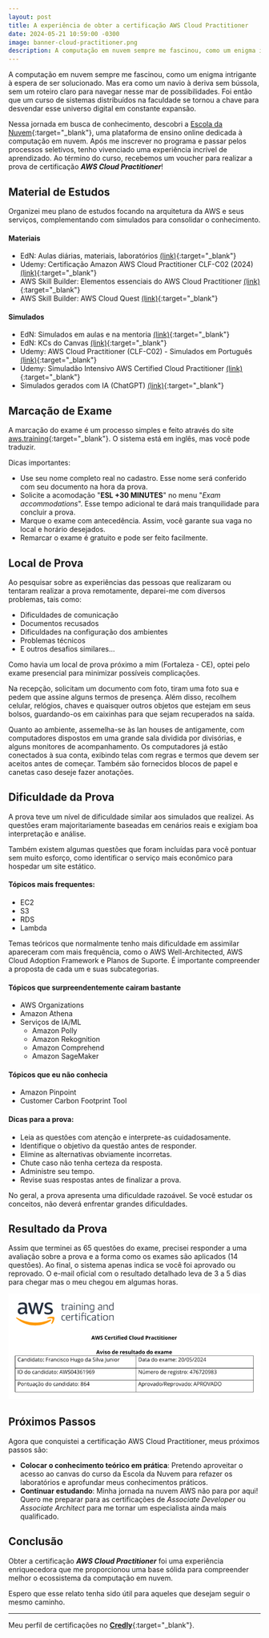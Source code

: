 ```yaml
---
layout: post
title: A experiência de obter a certificação AWS Cloud Practitioner
date: 2024-05-21 10:59:00 -0300
image: banner-cloud-practitioner.png
description: A computação em nuvem sempre me fascinou, como um enigma intrigante à espera de ser solucionado. Mas era como um navio à deriva sem bússola, sem um roteiro claro para navegar nesse mar de possibilidades...
---
```

A computação em nuvem sempre me fascinou, como um enigma intrigante à espera de ser solucionado. Mas era como um navio à deriva sem bússola, sem um roteiro claro para navegar nesse mar de possibilidades. Foi então que um curso de sistemas distribuídos na faculdade se tornou a chave para desvendar esse universo digital em constante expansão.

Nessa jornada em busca de conhecimento, descobri a [Escola da Nuvem](https://escoladanuvem.org/){:target="_blank"}, uma plataforma de ensino online dedicada à computação em nuvem. Após me inscrever no programa e passar pelos processos seletivos, tenho vivenciado uma experiência incrível de aprendizado. Ao término do curso, recebemos um voucher para realizar a prova de certificação **_AWS Cloud Practitioner_**!

## Material de Estudos
Organizei meu plano de estudos focando na arquitetura da AWS e seus serviços, complementando com simulados para consolidar o conhecimento.

#### Materiais
- EdN: Aulas diárias, materiais, laboratórios [(link)](https://escoladanuvem.org/){:target="_blank"}
- Udemy: Certificação Amazon AWS Cloud Practitioner CLF-C02 (2024) [(link)](https://www.udemy.com/course/certificacao-amazon-aws-cloud-practitioner-clf-c02){:target="_blank"}
- AWS Skill Builder: Elementos essenciais do AWS Cloud Practitioner [(link)](https://explore.skillbuilder.aws/learn/course/external/view/elearning/8287/elementos-essenciais-do-aws-cloud-practitioner-portugues-aws-cloud-practitioner-essentials-portuguese-na){:target="_blank"}
- AWS Skill Builder: AWS Cloud Quest [(link)](https://explore.skillbuilder.aws/learn/course/external/view/elearning/11458/aws-cloud-quest-cloud-practitioner){:target="_blank"}

#### Simulados
- EdN: Simulados em aulas e na mentoria [(link)](https://escoladanuvem.org/){:target="_blank"}
- EdN: KCs do Canvas [(link)](https://hugojunior.com/2024/05/14/resolvendo-os-kcs-do-aws-restart/){:target="_blank"}
- Udemy: AWS Cloud Practitioner (CLF-C02) - Simulados em Português [(link)](https://www.udemy.com/course/aws-practitioner-em-portugues/){:target="_blank"}
- Udemy: Simuladão Intensivo AWS Certified Cloud Practitioner [(link)](https://www.udemy.com/course/simuladao-intensivo-aws-certified-cloud-practitioner/){:target="_blank"}
- Simulados gerados com IA (ChatGPT) [(link)](https://chat.openai.com/){:target="_blank"}

## Marcação de Exame
A marcação do exame é um processo simples e feito através do site [aws.training](https://www.aws.training/){:target="_blank"}. O sistema está em inglês, mas você pode traduzir.

Dicas importantes:

- Use seu nome completo real no cadastro. Esse nome será conferido com seu documento na hora da prova.
- Solicite a acomodação "**ESL +30 MINUTES**" no menu "*Exam accommodations*". Esse tempo adicional te dará mais tranquilidade para concluir a prova.
- Marque o exame com antecedência. Assim, você garante sua vaga no local e horário desejados.
- Remarcar o exame é gratuito e pode ser feito facilmente.

## Local de Prova
Ao pesquisar sobre as experiências das pessoas que realizaram ou tentaram realizar a prova remotamente, deparei-me com diversos problemas, tais como:

- Dificuldades de comunicação
- Documentos recusados
- Dificuldades na configuração dos ambientes
- Problemas técnicos
- E outros desafios similares...

Como havia um local de prova próximo a mim (Fortaleza - CE), optei pelo exame presencial para minimizar possíveis complicações.

Na recepção, solicitam um documento com foto, tiram uma foto sua e pedem que assine alguns termos de presença. Além disso, recolhem celular, relógios, chaves e quaisquer outros objetos que estejam em seus bolsos, guardando-os em caixinhas para que sejam recuperados na saída.

Quanto ao ambiente, assemelha-se às lan houses de antigamente, com computadores dispostos em uma grande sala dividida por divisórias, e alguns monitores de acompanhamento. Os computadores já estão conectados à sua conta, exibindo telas com regras e termos que devem ser aceitos antes de começar. Também são fornecidos blocos de papel e canetas caso deseje fazer anotações.

## Dificuldade da Prova
A prova teve um nível de dificuldade similar aos simulados que realizei. As questões eram majoritariamente baseadas em cenários reais e exigiam boa interpretação e análise.

Também existem algumas questões que foram incluídas para você pontuar sem muito esforço, como identificar o serviço mais econômico para hospedar um site estático.

#### Tópicos mais frequentes:
- EC2
- S3
- RDS
- Lambda

Temas teóricos que normalmente tenho mais dificuldade em assimilar apareceram com mais frequência, como o AWS Well-Architected, AWS Cloud Adoption Framework e Planos de Suporte. É importante compreender a proposta de cada um e suas subcategorias.

#### Tópicos que surpreendentemente cairam bastante 
- AWS Organizations
- Amazon Athena
- Serviços de IA/ML
    - Amazon Polly
    - Amazon Rekognition
    - Amazon Comprehend
    - Amazon SageMaker

#### Tópicos que eu não conhecia
- Amazon Pinpoint
- Customer Carbon Footprint Tool

#### Dicas para a prova:
- Leia as questões com atenção e interprete-as cuidadosamente.
- Identifique o objetivo da questão antes de responder.
- Elimine as alternativas obviamente incorretas.
- Chute caso não tenha certeza da resposta.
- Administre seu tempo.
- Revise suas respostas antes de finalizar a prova.

No geral, a prova apresenta uma dificuldade razoável. Se você estudar os conceitos, não deverá enfrentar grandes dificuldades.

## Resultado da Prova
Assim que terminei as 65 questões do exame, precisei responder a uma avaliação sobre a prova e a forma como os exames são aplicados (14 questões). Ao final, o sistema apenas indica se você foi aprovado ou reprovado. O e-mail oficial com o resultado detalhado leva de 3 a 5 dias para chegar mas o meu chegou em algumas horas.

![Resultado da prova](/images/cloud-practitioner-result.png)

## Próximos Passos
Agora que conquistei a certificação AWS Cloud Practitioner, meus próximos passos são:

- **Colocar o conhecimento teórico em prática**: Pretendo aproveitar o acesso ao canvas do curso da Escola da Nuvem para refazer os laboratórios e aprofundar meus conhecimentos práticos.
- **Continuar estudando**: Minha jornada na nuvem AWS não para por aqui! Quero me preparar para as certificações de *Associate Developer* ou *Associate Architect* para me tornar um especialista ainda mais qualificado.

## Conclusão
Obter a certificação **_AWS Cloud Practitioner_** foi uma experiência enriquecedora que me proporcionou uma base sólida para compreender melhor o ecossistema da computação em nuvem.

Espero que esse relato tenha sido útil para aqueles que desejam seguir o mesmo caminho.

---

Meu perfil de certificações no [**Credly**](https://www.credly.com/users/hugojunior/){:target="_blank"}.